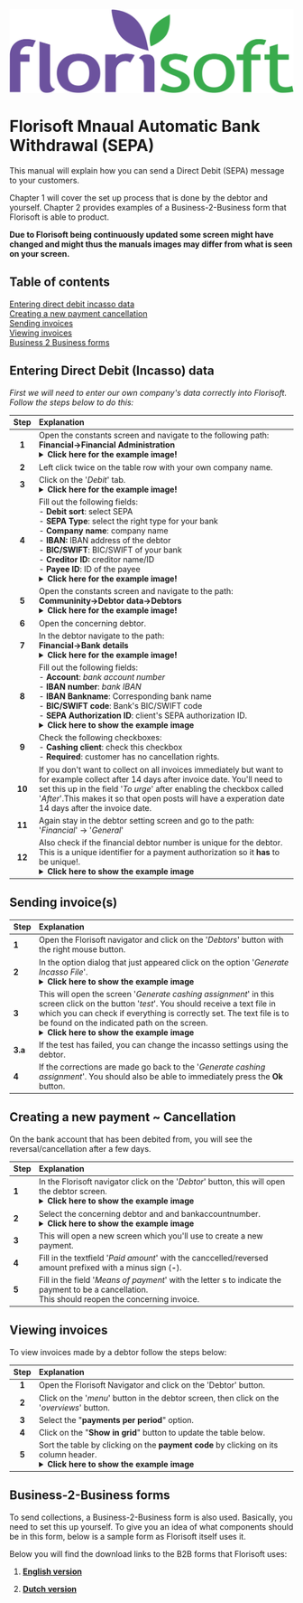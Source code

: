 <img src="../../fslogo.png" alt="Florisoft Corporate Logo">

# Florisoft Mnaual Automatic Bank Withdrawal (SEPA)

This manual will explain how you can send a Direct Debit (SEPA) message to your customers.

Chapter 1 will cover the set up process that is done by the debtor and yourself. Chapter 2 provides examples of a Business-2-Business form that Florisoft is able to product.

**Due to Florisoft being continuously updated some screen might have changed and might thus the manuals images may differ from what is seen on your screen.**

## Table of contents

[Entering direct debit incasso data](#entering-direct-debit-incasso-data)  
[Creating a new payment cancellation](#creating-a-new-payment--cancellation)  
[Sending invoices](#sending-invoices)  
[Viewing invoices](#viewing-invoices)  
[Business 2 Business forms](#business-2-business-forms)  

## Entering Direct Debit (Incasso) data

*First we will need to enter our own company's data correctly into Florisoft. Follow the steps below to do this:*

|Step|Explanation|
|:-:|:--|
|**1**|Open the constants screen and navigate to the following path:<Br>**Financial→Financial Administration**<details><summary><b>Click here for the example image!</b></summary><img src=".Handleiding Incasso/media EN/image2.png"></details>|
|**2**|Left click twice on the table row with your own company name.|
|**3**|Click on the '*Debit*' tab.<details><summary><b>Click here for the example image!</b></summary><img src=".Handleiding Incasso/media EN/image3.png"></details>|
|**4**|Fill out the following fields:<br>- **Debit sort**: select SEPA<br>- **SEPA Type**: select the right type for your bank<br>- **Company name**: company name<br>- **IBAN:** IBAN address of the debtor<br>- **BIC/SWIFT**: BIC/SWIFT of your bank<br>- **Creditor ID:** creditor name/ID<br>- **Payee ID**: ID of the payee <details><summary><b>Click here for the example image!</b></summary><img src=".Handleiding Incasso/media EN/image3.png"></details>|
|**5**|Open the constants screen and navigate to the path:<br>**Communinity→Debtor data→Debtors**<details><summary><b>Click here for the example image!</b></summary><img src=".Handleiding Incasso/media EN/image4.png"></details>|
|**6**|Open the concerning debtor.|
|**7**|In the debtor navigate to the path:<br>**Financial→Bank details**<details><summary><b>Click here for the example image!</b></summary><img src=".Handleiding Incasso/media EN/image20.png"></details>|
|**8**|Fill out the following fields:<br>- **Account**: *bank account number*<br>- **IBAN number**: *bank IBAN*<br>- **IBAN Bankname**: Corresponding bank name<br>- **BIC/SWIFT code**: Bank's BIC/SWIFT code<br>- **SEPA Authorization ID**: client's SEPA authorization ID.<details><summary><b>Click here to show the example image</b></summary><img src=".Handleiding Incasso/media EN/image6.png"></details>
|**9**|Check the following checkboxes:<br>- **Cashing client**: check this checkbox<br>- **Required**:  customer has no cancellation rights.|
|**10**|If you don't want to collect on all invoices immediately but want to for example collect after 14 days after invoice date. You'll need to set this up in the field '*To urge*' after enabling the checkbox called '*After*'.This makes it so that open posts will have a experation date 14 days after the invoice date.|
|**11**|Again stay in the debtor setting screen and go to the path: '*Financial*' → '*General*'|
|**12**|Also check if the financial debtor number is unique for the debtor. This is a unique identifier for a payment authorization so it **has** to be unique!.<details><summary><b>Click here to show the example image</b></summary><img src=".Handleiding Incasso/media EN/image7.png"></details>|


## Sending invoice(s)

|Step|Explanation|
|:--|:--|
|**1**|Open the Florisoft navigator and click on the '*Debtors*' button with the right mouse button.|
|**2**|In the option dialog that just appeared click on the option '*Generate Incasso File*'.<details><summary><b>Click here to show the example image</b></summary><img src=".Handleiding Incasso/media EN/image9.png"></details>|
|**3**|This will open the screen '*Generate cashing assignment*' in this screen click on the button '*test*'. You should receive a text file in which you can check if everything is correctly set. The text file is to be found on the indicated path on the screen.<details><summary><b>Click here to show the example image</b></summary><img src=".Handleiding Incasso/media EN/image8.png"></details>|
|**3.a**|If the test has failed, you can change the incasso settings using the debtor.|
|**4**|If the corrections are made go back to the '*Generate cashing assignment*'. You should also be able to immediately press the **Ok** button.|

## Creating a new payment ~ Cancellation

On the bank account that has been debited from, you will see the reversal/cancellation after a few days.

|Step|Explanation|
|:--|:--|
|**1**|In the Florisoft navigator click on the '*Debtor*' button, this will open the debtor screen.<details><summary><b>Click here to show the example image</b></summary><img src=".Handleiding Incasso/media EN/image11.png"></details>|
|**2**|Select the concerning debtor and and bankaccountnumber.<details><summary><b>Click here to show the example image</b></summary><img src=".Handleiding Incasso/media EN/image14.png"></details>|
|**3**|This will open a new screen which you'll use to create a new payment.|
|**4**|Fill in the textfield '*Paid amount*' with the canccelled/reversed amount prefixed with a minus sign (**-**).|
|**5**|Fill in the field '*Means of payment*' with the letter s to indicate the payment to be a cancellation.<br>This should reopen the concerning invoice.|

## Viewing invoices

To view invoices made by a debtor follow the steps below:

|Step|Explanation|
|:-:|:--|
|**1**|Open the Florisoft Navigator and click on the 'Debtor' button.|
|**2**|Click on the '*menu*' button in the debtor screen, then click on the '*overviews*' button.|
|**3**|Select the "**payments per period**" option.|
|**4**|Click on the "**Show in grid**" button to update the table below.|
|**5**|Sort the table by clicking on the **payment code** by clicking on its column header.<details><summary><b>Click here to show the example image</b></summary><img src=".Handleiding Incasso/media EN/image21.png"></details|

## Business-2-Business forms

To send collections, a Business-2-Business form is also used. Basically, you need to set this up yourself. To give you an idea of what components should be in this form, below is a sample form as Florisoft itself uses it.

Below you will find the download links to the B2B forms that Florisoft uses:

1. [**English version**](https://downgit.github.io/#/home?url=https://github.com/florisoft/User.Manuals/blob/main/FINANCIAL/Automatic%20Bank%20Withdrawal%20SEPA%20(M29)/B2B%20Formulieren/Continuous%20authorization%20Business.docx)

2. [**Dutch version**](https://downgit.github.io/#/home?url=https://github.com/florisoft/User.Manuals/blob/main/FINANCIAL/Automatic%20Bank%20Withdrawal%20SEPA%20(M29)/B2B%20Formulieren/Doorlopende%20machtiging%20Bedrijven%20SEPA%20.DOCX%20%20ALLFLO.DOCX)